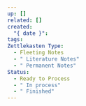 ```yaml
---
up: []
related: []
created:
  "{ date }": 
tags: 
Zettlekasten Type:
  - Fleeting Notes
  - " Literature Notes"
  - " Permanent Notes"
Status:
  - Ready to Process
  - " In process"
  - " Finished"
---
```


